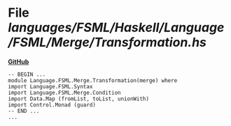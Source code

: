 # File _languages/FSML/Haskell/Language/FSML/Merge/Transformation.hs_
**[GitHub](https://github.com/softlang/yas/blob/master/languages/FSML/Haskell/Language/FSML/Merge/Transformation.hs)**
```
-- BEGIN ...
module Language.FSML.Merge.Transformation(merge) where
import Language.FSML.Syntax
import Language.FSML.Merge.Condition
import Data.Map (fromList, toList, unionWith)
import Control.Monad (guard)
-- END ...
...
```
